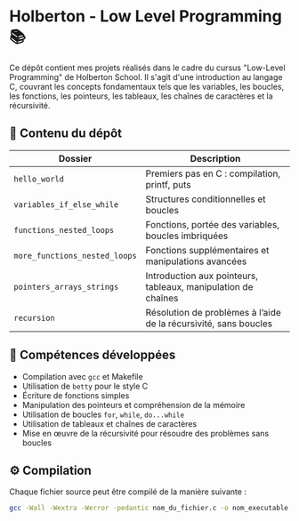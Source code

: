 # Holberton - Low Level Programming 📚 

Ce dépôt contient mes projets réalisés dans le cadre du cursus "Low-Level Programming" de Holberton School. Il s'agit d'une introduction au langage C, couvrant les concepts fondamentaux tels que les variables, les boucles, les fonctions, les pointeurs, les tableaux, les chaînes de caractères et la récursivité.

## 📁 Contenu du dépôt

| Dossier | Description |
|--------|-------------|
| `hello_world` | Premiers pas en C : compilation, printf, puts |
| `variables_if_else_while` | Structures conditionnelles et boucles |
| `functions_nested_loops` | Fonctions, portée des variables, boucles imbriquées |
| `more_functions_nested_loops` | Fonctions supplémentaires et manipulations avancées |
| `pointers_arrays_strings` | Introduction aux pointeurs, tableaux, manipulation de chaînes |
| `recursion` | Résolution de problèmes à l’aide de la récursivité, sans boucles |

## 🧠 Compétences développées

- Compilation avec `gcc` et Makefile
- Utilisation de `betty` pour le style C
- Écriture de fonctions simples
- Manipulation des pointeurs et compréhension de la mémoire
- Utilisation de boucles `for`, `while`, `do...while`
- Utilisation de tableaux et chaînes de caractères
- Mise en œuvre de la récursivité pour résoudre des problèmes sans boucles

## ⚙️ Compilation

Chaque fichier source peut être compilé de la manière suivante :

```bash
gcc -Wall -Wextra -Werror -pedantic nom_du_fichier.c -o nom_executable